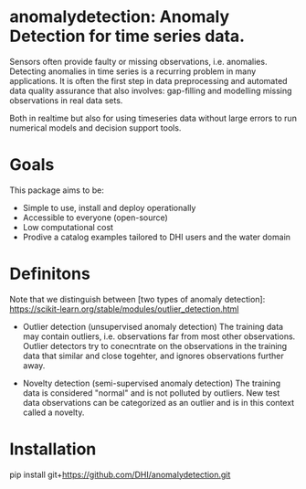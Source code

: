 # anomalydetection: Anomaly Detection for time series data.

Sensors often provide faulty or missing observations, i.e. anomalies. Detecting anomalies in time series is a recurring problem in many applications. It is often the first step in data preprocessing and automated data quality assurance that also involves: gap-filling and modelling missing observations in real data sets.

Both in realtime but also for using timeseries data without large errors to run numerical models and decision support tools.

# Goals
This package aims to be:
- Simple to use, install and deploy operationally
- Accessible to everyone (open-source)
- Low computational cost
- Prodive a catalog examples tailored to DHI users and the water domain


# Definitons
Note that we distinguish between [two types of anomaly detection]: https://scikit-learn.org/stable/modules/outlier_detection.html

- Outlier detection (unsupervised anomaly detection)
The training data may contain outliers, i.e. observations far from most other observations. Outlier detectors try to conecntrate on the observations in the training data that similar and close togehter, and ignores observations further away.

- Novelty detection (semi-supervised anomaly detection)
The training data is considered "normal" and is not polluted by outliers. New test data observations can be categorized as an outlier and is in this context called a novelty.


# Installation
pip install git+https://github.com/DHI/anomalydetection.git
